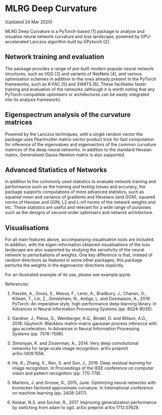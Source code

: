 # MLRG Deep Curvature

(Updated 24 Mar 2020)

MLRG Deep Curvature is a PyTorch-based [1] package to analyse and visualise neural network curvature and loss landscape, powered by GPU-accelerated Lanczos algorithm built by GPytorch [2].

## Network training and evaluation 

The package provides a range of pre-built modern popular neural network structures, such as VGG [3] and variants of ResNets [4], and various optimisation schemes in addition to the ones already present in the PyTorch frameworks, such as K-FAC [5] and SWATS [6]. These facilitates faster training and evaluation of the networks (although it is worth noting that any PyTorch-compatible optimisers or architectures can be easily integrated into its analysis framework).
    
## Eigenspectrum analysis of the curvature matrices

Powered by the Lanczos techniques,  with a single random vector the package uses Pearlmutter matrix-vector product trick for fast computation for inference of the eigenvalues and eigenvectors of the common curvature matrices of the deep neural networks. In addition to the standard Hessian matrix, Generalised Gauss-Newton matrix is also supported.
    
## Advanced Statistics of Networks

In addition to the commonly used statistics to evaluate network training and performance such as the training and testing losses and accuracy, the package supports computations of more advanced statistics, such as squared mean and variance of gradients and Hessians (and GGN), squared norms of Hessian and GGN, L2 and L-inf norms of the network weights and etc. These statistics are useful and relevant for a wide range of purposes such as the designs of second-order optimisers and network architecture.
    
## Visualisations

For all main features above, accompanying visualisation tools are included. In addition, with the eigen-information obtained  visualisations of the loss landscape are also supported by studying the sensitivity of the neural network to perturbations of weights. One key difference is that, instead of random directions as featured in some other packages, this package perturbs the weights in the eigenvector directions explicitly.

For an illustrated example of its use, please see example.ipynb.


References:

1. Paszke, A., Gross, S., Massa, F., Lerer, A., Bradbury, J., Chanan, G., Killeen, T., Lin, Z., Gimelshein, N., Antiga, L. and Desmaison, A., 2019. PyTorch: An imperative style, high-performance deep learning library. In Advances in Neural Information Processing Systems (pp. 8024-8035).


2. Gardner, J., Pleiss, G., Weinberger, K.Q., Bindel, D. and Wilson, A.G., 2018. Gpytorch: Blackbox matrix-matrix gaussian process inference with gpu acceleration. In Advances in Neural Information Processing Systems (pp. 7576-7586).


3. Simonyan, K. and Zisserman, A., 2014. Very deep convolutional networks for large-scale image recognition. arXiv preprint arXiv:1409.1556.

4. He, K., Zhang, X., Ren, S. and Sun, J., 2016. Deep residual learning for image recognition. In Proceedings of the IEEE conference on computer vision and pattern recognition (pp. 770-778).

5. Martens, J. and Grosse, R., 2015, June. Optimizing neural networks with kronecker-factored approximate curvature. In International conference on machine learning (pp. 2408-2417).

6. Keskar, N.S. and Socher, R., 2017. Improving generalization performance by switching from adam to sgd. arXiv preprint arXiv:1712.07628.
